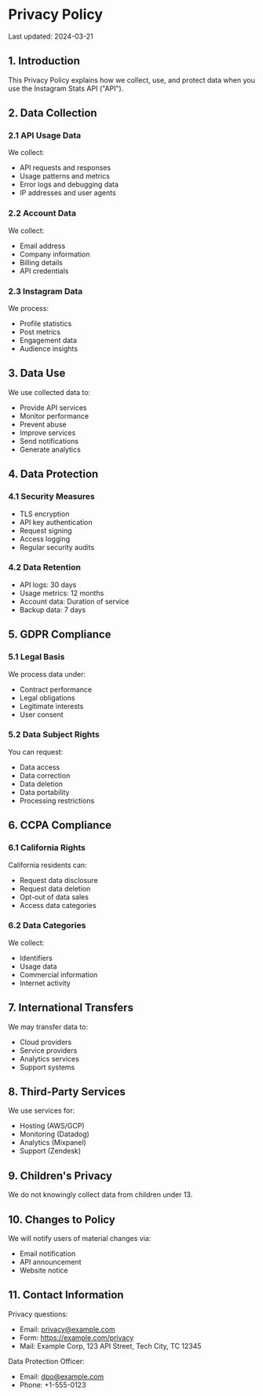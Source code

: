 # Privacy Policy

Last updated: 2024-03-21

## 1. Introduction

This Privacy Policy explains how we collect, use, and protect data when you use the Instagram Stats API ("API").

## 2. Data Collection

### 2.1 API Usage Data
We collect:
- API requests and responses
- Usage patterns and metrics
- Error logs and debugging data
- IP addresses and user agents

### 2.2 Account Data
We collect:
- Email address
- Company information
- Billing details
- API credentials

### 2.3 Instagram Data
We process:
- Profile statistics
- Post metrics
- Engagement data
- Audience insights

## 3. Data Use

We use collected data to:
- Provide API services
- Monitor performance
- Prevent abuse
- Improve services
- Send notifications
- Generate analytics

## 4. Data Protection

### 4.1 Security Measures
- TLS encryption
- API key authentication
- Request signing
- Access logging
- Regular security audits

### 4.2 Data Retention
- API logs: 30 days
- Usage metrics: 12 months
- Account data: Duration of service
- Backup data: 7 days

## 5. GDPR Compliance

### 5.1 Legal Basis
We process data under:
- Contract performance
- Legal obligations
- Legitimate interests
- User consent

### 5.2 Data Subject Rights
You can request:
- Data access
- Data correction
- Data deletion
- Data portability
- Processing restrictions

## 6. CCPA Compliance

### 6.1 California Rights
California residents can:
- Request data disclosure
- Request data deletion
- Opt-out of data sales
- Access data categories

### 6.2 Data Categories
We collect:
- Identifiers
- Usage data
- Commercial information
- Internet activity

## 7. International Transfers

We may transfer data to:
- Cloud providers
- Service providers
- Analytics services
- Support systems

## 8. Third-Party Services

We use services for:
- Hosting (AWS/GCP)
- Monitoring (Datadog)
- Analytics (Mixpanel)
- Support (Zendesk)

## 9. Children's Privacy

We do not knowingly collect data from children under 13.

## 10. Changes to Policy

We will notify users of material changes via:
- Email notification
- API announcement
- Website notice

## 11. Contact Information

Privacy questions:
- Email: privacy@example.com
- Form: https://example.com/privacy
- Mail: Example Corp, 123 API Street, Tech City, TC 12345

Data Protection Officer:
- Email: dpo@example.com
- Phone: +1-555-0123 